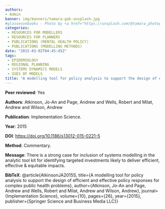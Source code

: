 ```yaml
---
authors:
- Admin
banner: img/banners/tamara-gak-unsplash.jpg
#glassesonbooks - Photo by <a href="https://unsplash.com/@tamara_photography?utm_source=unsplash&utm_medium=referral&utm_content=creditCopyText">Tamara Gak</a> on <a href="https://unsplash.com/s/photos/publication?utm_source=unsplash&utm_mediu
categories:
 - RESOURCES FOR MODELLERS
 - RESOURCES FOR PLANNERS
 - PUBLICATIONS (MENTAL HEALTH POLICY)
 - PUBLICATIONS (MODELLING METHODS)
date: "2015-03-02T04:45:45Z"
tags:
 - EPIDEMIOLOGY
 - REGIONAL PLANNING
 - SYSTEMS DYNAMICS MODELS
 - USES OF MODELS
title: "A modelling tool for policy analysis to support the design of efficient and effective policy responses for complex public health problems"
---
```


**Peer reviewed**: Yes

**Authors**: Atkinson, Jo-An and Page, Andrew and Wells, Robert and Milat, Andrew and Wilson, Andrew

**Publication**: Implementation Science.

**Year**: 2015 

**DOI**: https://doi.org/10.1186/s13012-015-0221-5

**Method**: Commentary.

**Message**: There is a strong case for inclusion of systems modelling in the analytic tool kit for identifying targeted investments likely to deliver efficient, effective & equitable impacts.

**BibTeX**: @article{AtkinsonJA2015S, title={A modelling tool for policy analysis to support the design of efficient and effective policy responses for complex public health problems}, author={Atkinson, Jo-An and Page, Andrew and Wells, Robert and Milat, Andrew and Wilson, Andrew}, journal={Implementation Science}, volume={10}, pages={26}, year={2015}, publisher={Springer Science and Business Media LLC}}
